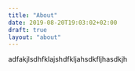 ```yaml
---
title: "About"
date: 2019-08-20T19:03:02+02:00
draft: true
layout: "about"
---
```

adfakjlsdhfklajshdfkljahsdkfljhasdkjh
